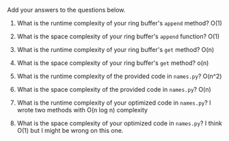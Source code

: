 Add your answers to the questions below.

1. What is the runtime complexity of your ring buffer's `append` method?
O(1)

2. What is the space complexity of your ring buffer's `append` function?
O(1)

3. What is the runtime complexity of your ring buffer's `get` method?
O(n)

4. What is the space complexity of your ring buffer's `get` method?
o(n)

5. What is the runtime complexity of the provided code in `names.py`?
O(n^2)
6. What is the space complexity of the provided code in `names.py`?
O(n)

7. What is the runtime complexity of your optimized code in `names.py`?
I wrote two methods with O(n log n) complexity

8. What is the space complexity of your optimized code in `names.py`?
I think O(1) but I might be wrong on this one.
